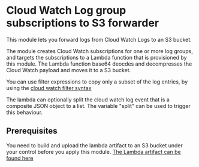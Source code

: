 # Cloud Watch Log group subscriptions to S3 forwarder

This module lets you forward logs from Cloud Watch Logs to an S3 bucket. 

The module creates Cloud Watch subscriptions for one or more log groups, and targets the subscriptions to a Lambda function that is provisioned by this module. The Lambda function base64 deocdes and decompresses the Cloud Watch payload and moves it to a S3 bucket.

You can use filter expressions to copy only a subset of the log entries, by using the [cloud watch filter syntax](https://docs.aws.amazon.com/AmazonCloudWatch/latest/logs/FilterAndPatternSyntax.html)

The lambda can optionally split the cloud watch log event that is a composite JSON object to a list. The variable "split" can be used to trigger this behaviour. 

## Prerequisites  
You need to build and upload the lambda artifact to an S3 bucket  under your control before you apply this module.  [The Lambda artifact can be found here](https://github.com/TeliaSoneraNorge/cloudwatch-subscriptions-s3-writer)
